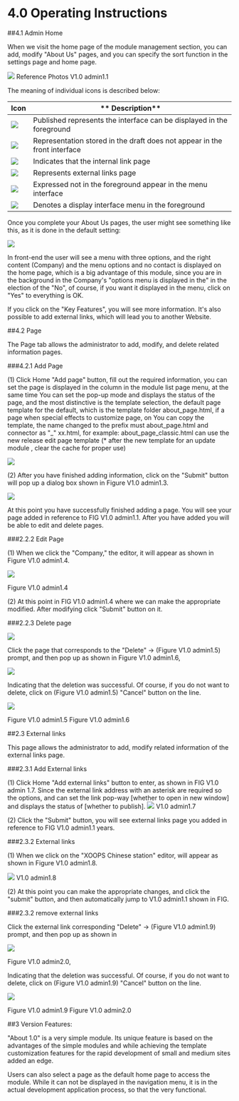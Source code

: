 # 4.0 Operating Instructions






##4.1 Admin Home

When we visit the home page of the module management section, you can add, modify "About Us" pages, and you can specify the sort function in the settings page and home page. 

![](../assets/image001.png)
Reference Photos V1.0 admin1.1

The meaning of individual icons is described below:

| **Icon** |** Description** |
| -- | -- |
| ![](../assets/accept.png) | Published represents the interface can be displayed in the foreground |
|![](../assets/delete.png) |Representation stored in the draft does not appear in the front interface|
|![](../assets/page.png)| Indicates that the internal link page|
|![](../assets/page_link.png) |Represents external links page|
|![](../assets/disabled.png) | Expressed not in the foreground appear in the menu interface|
|![](../assets/tick.png) |Denotes a display interface menu in the foreground|


Once you complete your About Us pages, the user might see something like this, as it is done in the default setting:

![](../assets/image002.png)

In front-end the user will see a menu with three options, and the right content (Company) and the menu options and no contact is displayed on the home page, which is a big advantage of this module, since you are in the background in the Company's "options menu is displayed in the" in the election of the "No", of course, if you want it displayed in the menu, click on "Yes" to everything is OK. 

If you click on the "Key Features", you will see more information. It's also possible to add external links, which will lead you to another Website.

##4.2 Page

The Page tab  allows the administrator to add, modify, and delete related information pages.

###4.2.1 Add Page

(1) Click Home "Add page" button, fill out the required information, you can set the page is displayed in the column in the module list page menu, at the same time You can set the pop-up mode and displays the status of the page, and the most distinctive is the template selection, the default page template for the default, which is the template folder about_page.html, if a page when special effects to customize page, on You can copy the template, the name changed to the prefix must about_page.html and connector as "_" xx.html, for example: about_page_classic.html can use the new release edit page template (* after the new template for an update module , clear the cache for proper use)

![](../assets/image003.png)


(2) After you have finished adding information, click on the "Submit" button will pop up a dialog box shown in Figure V1.0 admin1.3.

![](../assets/image004.png)

At this point you have successfully finished adding a page. You will see your page added in reference to FIG V1.0 admin1.1. After you have added you will be able to edit and delete pages.

###2.2.2 Edit Page

(1) When we click the "Company," the editor, it will appear as shown in Figure V1.0 admin1.4.

![](../assets/image004.png)

Figure V1.0 admin1.4

(2) At this point in FIG V1.0 admin1.4 where we can make the appropriate modified. After modifying click "Submit" button on it.

###2.2.3 Delete page

![](../assets/image005.png)

Click the page that corresponds to the "Delete" → (Figure V1.0 admin1.5) prompt, and then pop up as shown in Figure V1.0 admin1.6,

![](../assets/image006.png)

Indicating that the deletion was successful. Of course, if you do not want to delete, click on (Figure V1.0 admin1.5) "Cancel" button on the line.

![](../assets/img_49.jpg)

Figure V1.0 admin1.5 Figure V1.0 admin1.6

##2.3 External links

This page allows the administrator to add, modify related information of the external links page.

###2.3.1 Add External links

(1) Click Home "Add external links" button to enter, as shown in FIG V1.0 admin 1.7. Since the external link address with an asterisk are required so the options, and can set the link pop-way [whether to open in new window] and displays the status of [whether to publish].
![](../assets/image008.png)
V1.0 admin1.7

(2) Click the "Submit" button, you will see external links page you added in reference to FIG V1.0 admin1.1 years.

###2.3.2 External links

(1) When we click on the "XOOPS Chinese station" editor, will appear as shown in Figure V1.0 admin1.8.

![](../assets/img_51.jpg)
V1.0 admin1.8

(2) At this point you can make the appropriate changes, and click the "submit" button, and then automatically jump to V1.0 admin1.1 shown in FIG.

###2.3.2 remove external links

Click the external link corresponding "Delete" → (Figure V1.0 admin1.9) prompt, and then pop up as shown in 

![](../assets/img_64.jpg)

Figure V1.0 admin2.0,

Indicating that the deletion was successful. Of course, if you do not want to delete, click on (Figure V1.0 admin1.9) "Cancel" button on the line.

![](../assets/img_49.jpg)

Figure V1.0 admin1.9 Figure V1.0 admin2.0

##3 Version Features:

"About 1.0" is a very simple module. Its unique feature is based on the advantages of the simple modules and while achieving the template customization features for the rapid development of small and medium sites added an edge.

Users can also select a page as the default home page to access the module. While it can not be displayed in the navigation menu, it is in the actual development application process, so that the very functional.
